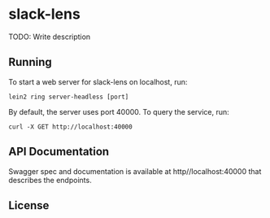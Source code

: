 # slack-lens

TODO: Write description

## Running

To start a web server for slack-lens on localhost, run:

    lein2 ring server-headless [port]

By default, the server uses port 40000.  To query the service, run:

    curl -X GET http://localhost:40000

## API Documentation

Swagger spec and documentation is available at http//localhost:40000 that describes the endpoints.

## License
